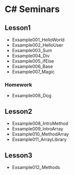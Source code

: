 # C# Seminars

## Lesson1

* Exsample001_HelloWorld
* Exsample002_HelloUser
* Exsample003_Sum
* Exsample004_Div
* Exsample005_ifElse
* Exsample006_Base
* Exsample007_Magic

### Homework

* Exsample008_Dog

## Lesson2

* Exsample008_IntroMethod
* Exsample009_IntroArray
* Exsample010_MethodArray
* Exsample011_ArrayLibrary

## Lesson3

* Exsample012_Methods